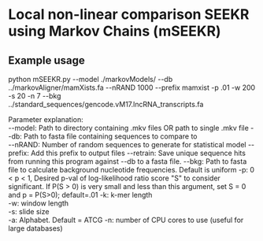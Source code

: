 # Local non-linear comparison SEEKR using Markov Chains (mSEEKR)

## Example usage
python mSEEKR.py  --model ./markovModels/ --db ../markovAligner/mamXists.fa --nRAND 1000 --prefix mamxist -p .01 -w 200 -s 20 -n 7 --bkg ../standard_sequences/gencode.vM17.lncRNA_transcripts.fa

Parameter explanation:<br/>
--model: Path to directory containing .mkv files OR path to single .mkv file
--db: Path to fasta file containing sequences to compare to<br/>
--nRAND: Number of random sequences to generate for statistical model
--prefix: Add this prefix to output files
--retrain: Save unique sequence hits from running this program against --db to a fasta file. 
--bkg: Path to fasta file to calculate background nucleotide frequencies. Default is uniform
-p: 0 < p < 1, Desired p-val of log-likelihood ratio score "S" to consider significant. If P(S > 0) is very small and less than this argument, set S = 0 and p = P(S>0); default=.01
-k: k-mer length<br/>
-w: window length<br/>
-s: slide size<br/>
-a: Alphabet. Default = ATCG
-n: number of CPU cores to use (useful for large databases)
